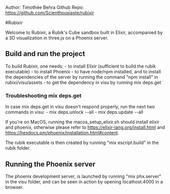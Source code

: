 Author: Timothée Behra
Github Repo: https://github.com/Scienthousiaste/rubixir

#Rubixir

Welcome to Rubixir, a Rubik's Cube sandbox built in Elixir, accompanied by a 3D visualization in three.js on a Phoenix server.

## Build and run the project

To build Rubixir, one needs:
	- to install Elixir (sufficient to build the rubik executable)
	- to install Phoenix
	- to have node/npm installed, and to install the dependencies of the server by running the command "npm install" in rubixi/visu/assets
	- to get the dependency in visu by running mix deps.get

### Troubleshooting mix deps.get

In case mix deps.get in visu doesn't respond properly, run the next two commands in visu:
	- mix deps.unlock --all
	- mix deps.update --all

If you're on MacOS, running the macos_setup_elixir.sh should install elixir and phoenix, otherwise please refer to https://elixir-lang.org/install.html and https://hexdocs.pm/phoenix/installation.html#content.

The rubik executable is then created by running "mix escript.build" in the rubik folder.

## Running the Phoenix server

The phoenix development server, is launched by running "mix phx.server" in the visu folder, and can be seen in action by opening localhost:4000 in a browser.



